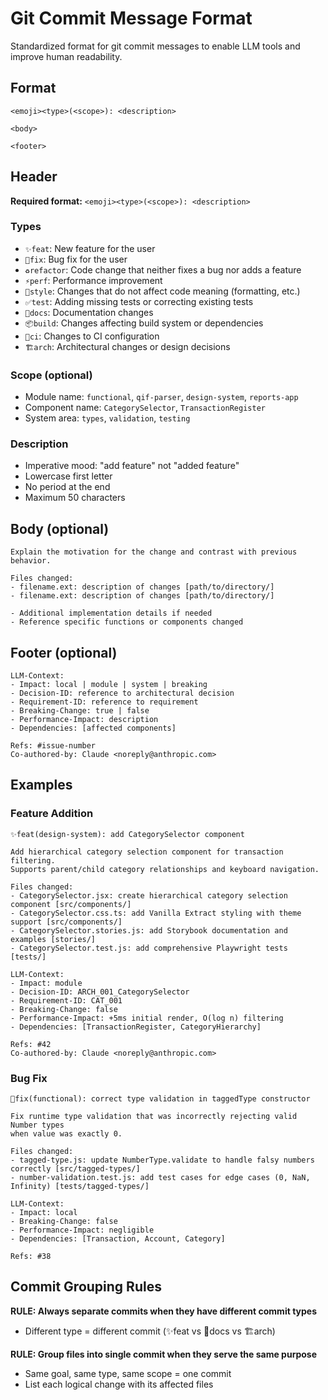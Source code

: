 # Git Commit Message Format

Standardized format for git commit messages to enable LLM tools and improve human readability.

## Format

```
<emoji><type>(<scope>): <description>

<body>

<footer>
```

## Header

**Required format:** `<emoji><type>(<scope>): <description>`

### Types
- `✨feat`: New feature for the user
- `🐛fix`: Bug fix for the user  
- `♻️refactor`: Code change that neither fixes a bug nor adds a feature
- `⚡perf`: Performance improvement
- `💄style`: Changes that do not affect code meaning (formatting, etc.)
- `✅test`: Adding missing tests or correcting existing tests
- `📝docs`: Documentation changes
- `📦build`: Changes affecting build system or dependencies
- `💚ci`: Changes to CI configuration
- `🏗️arch`: Architectural changes or design decisions

### Scope (optional)
- Module name: `functional`, `qif-parser`, `design-system`, `reports-app`
- Component name: `CategorySelector`, `TransactionRegister`
- System area: `types`, `validation`, `testing`

### Description
- Imperative mood: "add feature" not "added feature"
- Lowercase first letter
- No period at the end
- Maximum 50 characters

## Body (optional)

```
Explain the motivation for the change and contrast with previous behavior.

Files changed:
- filename.ext: description of changes [path/to/directory/]
- filename.ext: description of changes [path/to/directory/]

- Additional implementation details if needed
- Reference specific functions or components changed
```

## Footer (optional)

```
LLM-Context:
- Impact: local | module | system | breaking
- Decision-ID: reference to architectural decision
- Requirement-ID: reference to requirement
- Breaking-Change: true | false
- Performance-Impact: description
- Dependencies: [affected components]

Refs: #issue-number
Co-authored-by: Claude <noreply@anthropic.com>
```

## Examples

### Feature Addition
```
✨feat(design-system): add CategorySelector component

Add hierarchical category selection component for transaction filtering.
Supports parent/child category relationships and keyboard navigation.

Files changed:
- CategorySelector.jsx: create hierarchical category selection component [src/components/]
- CategorySelector.css.ts: add Vanilla Extract styling with theme support [src/components/]
- CategorySelector.stories.js: add Storybook documentation and examples [stories/]
- CategorySelector.test.js: add comprehensive Playwright tests [tests/]

LLM-Context:
- Impact: module
- Decision-ID: ARCH_001_CategorySelector
- Requirement-ID: CAT_001
- Breaking-Change: false
- Performance-Impact: +5ms initial render, O(log n) filtering
- Dependencies: [TransactionRegister, CategoryHierarchy]

Refs: #42
Co-authored-by: Claude <noreply@anthropic.com>
```

### Bug Fix
```
🐛fix(functional): correct type validation in taggedType constructor

Fix runtime type validation that was incorrectly rejecting valid Number types
when value was exactly 0.

Files changed:
- tagged-type.js: update NumberType.validate to handle falsy numbers correctly [src/tagged-types/]
- number-validation.test.js: add test cases for edge cases (0, NaN, Infinity) [tests/tagged-types/]

LLM-Context:
- Impact: local
- Breaking-Change: false
- Performance-Impact: negligible
- Dependencies: [Transaction, Account, Category]

Refs: #38
```

## Commit Grouping Rules

**RULE: Always separate commits when they have different commit types**
- Different type = different commit (✨feat vs 📝docs vs 🏗️arch)

**RULE: Group files into single commit when they serve the same purpose**
- Same goal, same type, same scope = one commit
- List each logical change with its affected files